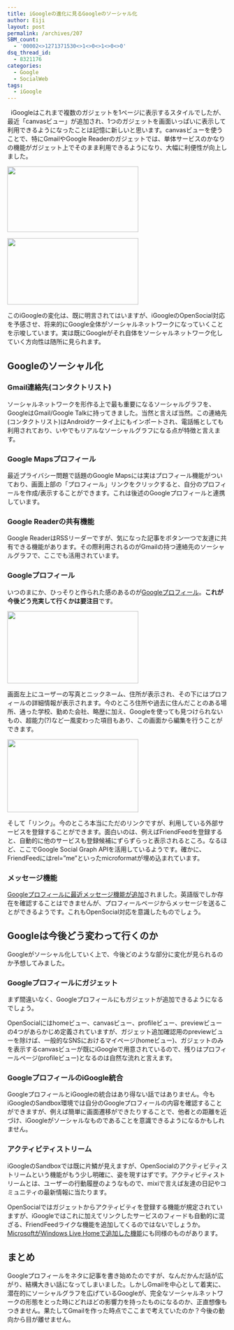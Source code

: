 ```yaml
---
title: iGoogleの進化に見るGoogleのソーシャル化
author: Eiji
layout: post
permalink: /archives/207
SBM_count:
  - '00002<>1271371530<>1<>0<>1<>0<>0'
dsq_thread_id:
  - 8321176
categories:
  - Google
  - SocialWeb
tags:
  - iGoogle
---
```

<div class="wp_plus_one_button" style="margin: 0 8px 8px 0; float:left; ">
  <g:plusone href="http://devlog.agektmr.com/archives/207" callback="wp_plus_one_handler"></g:plusone>
</div>

iGoogleはこれまで複数のガジェットを1ページに表示するスタイルでしたが、最近「canvasビュー」が追加され、1つのガジェットを画面いっぱいに表示して利用できるようになったことは記憶に新しいと思います。canvasビューを使うことで、特にGmailやGoogle Readerのガジェットでは、単体サービスのかなりの機能がガジェット上でそのまま利用できるようになり、大幅に利便性が向上しました。

[<img class="alignnone size-medium wp-image-208" title="igoogle1" src="http://devlog.agektmr.com/wp-content/uploads/2008/11/igoogle1-300x150.png" alt="" width="300" height="150" />][1]

[<img class="alignnone size-medium wp-image-209" title="igoogle2" src="http://devlog.agektmr.com/wp-content/uploads/2008/11/igoogle2-300x152.png" alt="" width="300" height="152" />][2]

このiGoogleの変化は、既に明言されてはいますが、iGoogleのOpenSocial対応を予感させ、将来的にGoogle全体がソーシャルネットワークになっていくことを示唆しています。実は既にGoogleがそれ自体をソーシャルネットワーク化していく方向性は随所に見られます。

## Googleのソーシャル化

### Gmail連絡先(コンタクトリスト)

ソーシャルネットワークを形作る上で最も重要になるソーシャルグラフを、GoogleはGmail/Google Talkに持ってきました。当然と言えば当然。この連絡先(コンタクトリスト)はAndroidケータイ上にもインポートされ、電話帳としても利用されており、いやでもリアルなソーシャルグラフになる点が特徴と言えます。

### Google Mapsプロフィール

最近プライバシー問題で話題のGoogle Mapsには実はプロフィール機能がついており、画面上部の「プロフィール」リンクをクリックすると、自分のプロフィールを作成/表示することができます。これは後述のGoogleプロフィールと連携しています。

### Google Readerの共有機能

Google ReaderはRSSリーダーですが、気になった記事をボタン一つで友達に共有できる機能があります。その際利用されるのがGmailの持つ連絡先のソーシャルグラフで、ここでも活用されています。

### Googleプロフィール

いつのまにか、ひっそりと作られた感のあるのが<a href="http://www.google.com/s2/profiles/me?hl=ja" target="_blank">Googleプロフィール</a>。**これが今後どう充実して行くかは要注目**です。

[<img class="alignnone size-medium wp-image-211" title="googleprofile" src="http://devlog.agektmr.com/wp-content/uploads/2008/11/googleprofile-300x165.png" alt="" width="300" height="165" />][3]

画面左上にユーザーの写真とニックネーム、住所が表示され、その下にはプロフィールの詳細情報が表示されます。今のところ住所や過去に住んだことのある場所、通った学校、勤めた会社、略歴に加え、Googleを使っても見つけられないもの、超能力(?)など一風変わった項目もあり、この画面から編集を行うことができます。

[<img class="alignnone size-medium wp-image-212" title="googleprofilelink" src="http://devlog.agektmr.com/wp-content/uploads/2008/11/googleprofilelink-300x167.png" alt="" width="300" height="167" />][4]

そして「リンク」。今のところ本当にただのリンクですが、利用している外部サービスを登録することができます。面白いのは、例えばFriendFeedを登録すると、自動的に他のサービスも登録候補にずらずらっと表示されるところ。なるほど、ここでGoogle Social Graph APIを活用しているようです。確かに、FriendFeedにはrel=&#8221;me&#8221;といったmicroformatが埋め込まれています。

### メッセージ機能

<a href="http://japan.cnet.com/news/media/story/0,2000056023,20383508,00.htm" target="_blank">Googleプロフィールに最近メッセージ機能が追加</a>されました。英語版でしか存在を確認することはできませんが、プロフィールページからメッセージを送ることができるようです。これもOpenSocial対応を意識したものでしょう。

## Googleは今後どう変わって行くのか

Googleがソーシャル化していく上で、今後どのような部分に変化が見られるのか予想してみました。

### Googleプロフィールにガジェット

まず間違いなく、Googleプロフィールにもガジェットが追加できるようになるでしょう。

OpenSocialにはhomeビュー、canvasビュー、profileビュー、previewビューの4つがあらかじめ定義されていますが、ガジェット追加確認用のpreviewビューを除けば、一般的なSNSにおけるマイページ(homeビュー)、ガジェットのみを表示するcanvasビューが既にiGoogleで用意されているので、残りはプロフィールページ(profileビュー)となるのは自然な流れと言えます。

### GoogleプロフィールのiGoogle統合

GoogleプロフィールとiGoogleの統合はあり得ない話ではありません。今もiGoogleのSandbox環境では自分のGoogleプロフィールの内容を確認することができますが、例えば簡単に画面遷移ができたりすることで、他者との距離を近づけ、iGoogleがソーシャルなものであることを意識できるようになるかもしれません。

### アクティビティストリーム

iGoogleのSandboxでは既に片鱗が見えますが、OpenSocialのアクティビティストリームという機能がもう少し明確に、姿を現すはずです。アクティビティストリームとは、ユーザーの行動履歴のようなもので、mixiで言えば友達の日記やコミュニティの最新情報に当たります。

OpenSocialではガジェットからアクティビティを登録する機能が規定されていますが、iGoogleではこれに加えてリンクしたサービスのフィードも自動的に混ざる、FriendFeedライクな機能を追加してくるのではないでしょうか。<a href="http://jp.techcrunch.com/archives/20081112sweeping-changes-at-livecom-its-a-social-network/" target="_blank">MicrosoftがWindows Live Homeで追加した機能</a>にも同様のものがあります。

## まとめ

Googleプロフィールをネタに記事を書き始めたのですが、なんだかんだ話が広がり、結構大きい話になってしまいました。しかしGmailを中心として着実に、潜在的にソーシャルグラフを広げているGoogleが、完全なソーシャルネットワークの形態をとった時にどれほどの影響力を持ったものになるのか、正直想像もつきません。果たしてGmailを作った時点でここまで考えていたのか？今後の動向から目が離せません。

 [1]: http://devlog.agektmr.com/wp-content/uploads/2008/11/igoogle1.png
 [2]: http://devlog.agektmr.com/wp-content/uploads/2008/11/igoogle2.png
 [3]: http://devlog.agektmr.com/wp-content/uploads/2008/11/googleprofile.png
 [4]: http://devlog.agektmr.com/wp-content/uploads/2008/11/googleprofilelink.png